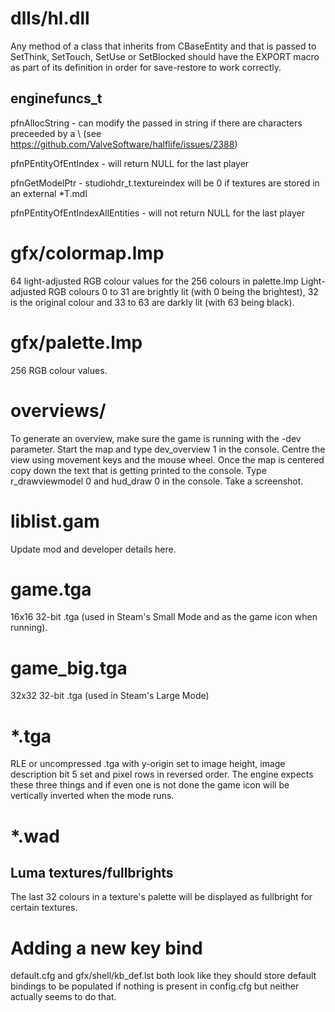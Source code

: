 
dlls/hl.dll
===========

Any method of a class that inherits from CBaseEntity and that is passed to SetThink, SetTouch, SetUse or SetBlocked should have the EXPORT macro as part of its definition in order for save-restore to work correctly.

enginefuncs_t
-------------
pfnAllocString - can modify the passed in string if there are characters preceeded by a \ (see https://github.com/ValveSoftware/halflife/issues/2388)

pfnPEntityOfEntIndex - will return NULL for the last player

pfnGetModelPtr - studiohdr_t.textureindex will be 0 if textures are stored in an external *T.mdl

pfnPEntityOfEntIndexAllEntities - will not return NULL for the last player


gfx/colormap.lmp
================

64 light-adjusted RGB colour values for the 256 colours in palette.lmp
Light-adjusted RGB colours 0 to 31 are brightly lit (with 0 being the brightest), 32 is the original colour and 33 to 63 are darkly lit (with 63 being black).


gfx/palette.lmp
===============

256 RGB colour values.


overviews/
==========

To generate an overview, make sure the game is running with the -dev parameter.
Start the map and type dev_overview 1 in the console.
Centre the view using movement keys and the mouse wheel.
Once the map is centered copy down the text that is getting printed to the console.
Type r_drawviewmodel 0 and hud_draw 0 in the console.
Take a screenshot.


liblist.gam
===========

Update mod and developer details here.


game.tga
========

16x16 32-bit .tga (used in Steam's Small Mode and as the game icon when running).


game_big.tga
============

32x32 32-bit .tga (used in Steam's Large Mode)


*.tga
=====

RLE or uncompressed .tga with y-origin set to image height, image description bit 5 set and pixel rows in reversed order. The engine expects these three things and if even one is not done the game icon will be vertically inverted when the mode runs.


*.wad
=====

Luma textures/fullbrights
-------------------------
The last 32 colours in a texture's palette will be displayed as fullbright for certain textures.


Adding a new key bind
=====================

default.cfg and gfx/shell/kb_def.lst both look like they should store default bindings to be populated if nothing is present in config.cfg but neither actually seems to do that.
